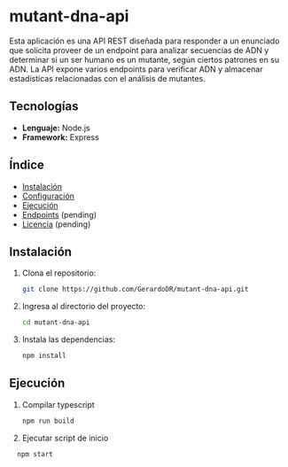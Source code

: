 # mutant-dna-api
Esta aplicación es una API REST diseñada para responder a un enunciado que solicita proveer de un endpoint para analizar secuencias de ADN y determinar si un ser humano es un mutante, según ciertos patrones en su ADN. La API expone varios endpoints para verificar ADN y almacenar estadísticas relacionadas con el análisis de mutantes.

## Tecnologías

- **Lenguaje:** Node.js
- **Framework:** Express

## Índice

- [Instalación](#instalación)
- [Configuración](#configuración)
- [Ejecución](#ejecución)
- [Endpoints](#endpoints) (pending)
- [Licencia](#licencia)  (pending)

## Instalación

1. Clona el repositorio:
    ```bash
    git clone https://github.com/GerardoDR/mutant-dna-api.git
    ```
2. Ingresa al directorio del proyecto:
    ```bash
    cd mutant-dna-api
    ```
3. Instala las dependencias:
    ```bash
    npm install
    ```
## Ejecución

1.  Compilar typescript
    ```bash
    npm run build
    ```
3. Ejecutar script de inicio
```bash
  npm start
```

    

